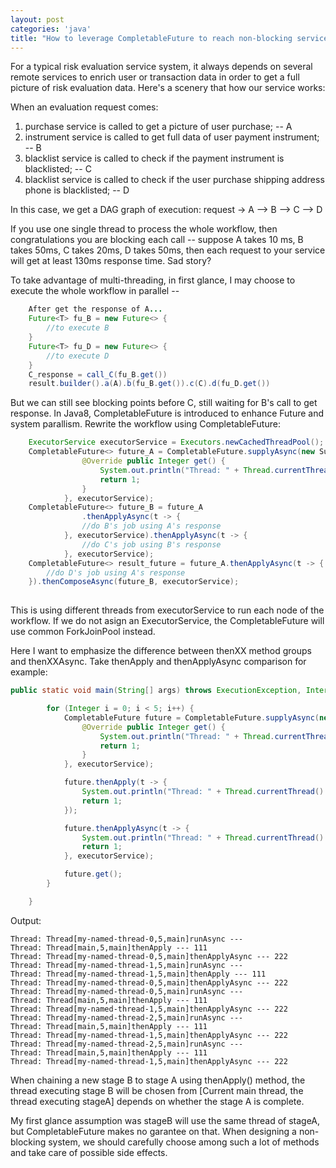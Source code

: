 ```yaml
---
layout: post
categories: 'java'
title: "How to leverage CompletableFuture to reach non-blocking service dependent system?"
---
```


For a typical risk evaluation service system, it always depends on several remote services to enrich user or transaction data in order to get a full picture of risk evaluation data.
Here's a scenery that how our service works:

When an evaluation request comes:
1. purchase service is called to get a picture of user purchase; -- A
2. instrument service is called to get full data of user payment instrument; -- B
3. blacklist service is called to check if the payment instrument is blacklisted; -- C
4. blacklist service is called to check if the user purchase shipping address phone is blacklisted; -- D

In this case, we get a DAG graph of execution:
request -> A --> B --> C
             --> D
<!--more-->
If you use one single thread to process the whole workflow, then congratulations you are blocking each call --
    suppose A takes 10 ms, B takes 50ms, C takes 20ms, D takes 50ms, then each request to your service will get at least 130ms response time. Sad story?

To take advantage of multi-threading, in first glance, I may choose to execute the whole workflow in parallel --
```java
    After get the response of A...
    Future<T> fu_B = new Future<> {
        //to execute B
    }
    Future<T> fu_D = new Future<> {
        //to execute D
    }
    C_response = call_C(fu_B.get())
    result.builder().a(A).b(fu_B.get()).c(C).d(fu_D.get())
```

But we can still see blocking points before C, still waiting for B's call to get response.
In Java8, CompletableFuture is introduced to enhance Future and system parallism.
Rewrite the workflow using CompletableFuture:
```java
    ExecutorService executorService = Executors.newCachedThreadPool();
    CompletableFuture<> future_A = CompletableFuture.supplyAsync(new Supplier<Integer>() {
                @Override public Integer get() {
                    System.out.println("Thread: " + Thread.currentThread() + "runAsync A ---");
                    return 1;
                }
            }, executorService);
    CompletableFuture<> future_B = future_A
                .thenApplyAsync(t -> {
                //do B's job using A's response
            }, executorService).thenApplyAsync(t -> {
                //do C's job using B's response
            }, executorService);
    CompletableFuture<> result_future = future_A.thenApplyAsync(t -> {
        //do D's job using A's response
    }).thenComposeAsync(future_B, executorService);
    
```
This is using different threads from executorService to run each node of the workflow. If we do not asign an ExecutorService, the CompletableFuture will use common ForkJoinPool instead.

Here I want to emphasize the difference between thenXX method groups and thenXXAsync.
Take thenApply and thenApplyAsync comparison for example:
```java
public static void main(String[] args) throws ExecutionException, InterruptedException {

        for (Integer i = 0; i < 5; i++) {
            CompletableFuture future = CompletableFuture.supplyAsync(new Supplier<Integer>() {
                @Override public Integer get() {
                    System.out.println("Thread: " + Thread.currentThread() + "runAsync ---");
                    return 1;
                }
            }, executorService);

            future.thenApply(t -> {
                System.out.println("Thread: " + Thread.currentThread() + "thenApply --- 111");
                return 1;
            });

            future.thenApplyAsync(t -> {
                System.out.println("Thread: " + Thread.currentThread() + "thenApplyAsync --- 222");
                return 1;
            }, executorService);

            future.get();
        }

    }
```
Output:
```
Thread: Thread[my-named-thread-0,5,main]runAsync ---
Thread: Thread[main,5,main]thenApply --- 111
Thread: Thread[my-named-thread-0,5,main]thenApplyAsync --- 222
Thread: Thread[my-named-thread-1,5,main]runAsync ---
Thread: Thread[my-named-thread-1,5,main]thenApply --- 111
Thread: Thread[my-named-thread-0,5,main]thenApplyAsync --- 222
Thread: Thread[my-named-thread-0,5,main]runAsync ---
Thread: Thread[main,5,main]thenApply --- 111
Thread: Thread[my-named-thread-1,5,main]thenApplyAsync --- 222
Thread: Thread[my-named-thread-2,5,main]runAsync ---
Thread: Thread[main,5,main]thenApply --- 111
Thread: Thread[my-named-thread-1,5,main]thenApplyAsync --- 222
Thread: Thread[my-named-thread-2,5,main]runAsync ---
Thread: Thread[main,5,main]thenApply --- 111
Thread: Thread[my-named-thread-1,5,main]thenApplyAsync --- 222
```
When chaining a new stage B to stage A using thenApply() method, the thread executing stage B will be chosen from [Current main thread, the thread executing stageA] depends on whether the stage A is complete.

My first glance assumption was stageB will use the same thread of stageA, but CompletableFuture makes no garantee on that. When designing a non-blocking system, we should carefully choose among such a lot of methods and take care of possible side effects.
